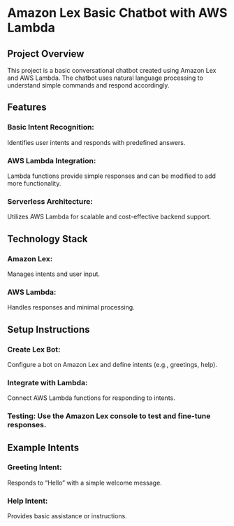 # Amazon Lex Basic Chatbot with AWS Lambda
## Project Overview
This project is a basic conversational chatbot created using Amazon Lex and AWS Lambda. The chatbot uses natural language processing to understand simple commands and respond accordingly.

## Features
### Basic Intent Recognition: 
Identifies user intents and responds with predefined answers.
### AWS Lambda Integration: 
Lambda functions provide simple responses and can be modified to add more functionality.
### Serverless Architecture: 
Utilizes AWS Lambda for scalable and cost-effective backend support.

## Technology Stack
### Amazon Lex: 
Manages intents and user input.
### AWS Lambda: 
Handles responses and minimal processing.

## Setup Instructions
### Create Lex Bot: 
Configure a bot on Amazon Lex and define intents (e.g., greetings, help).
### Integrate with Lambda: 
Connect AWS Lambda functions for responding to intents.
### Testing: Use the Amazon Lex console to test and fine-tune responses.

## Example Intents
### Greeting Intent: 
Responds to “Hello” with a simple welcome message.
### Help Intent: 
Provides basic assistance or instructions.
